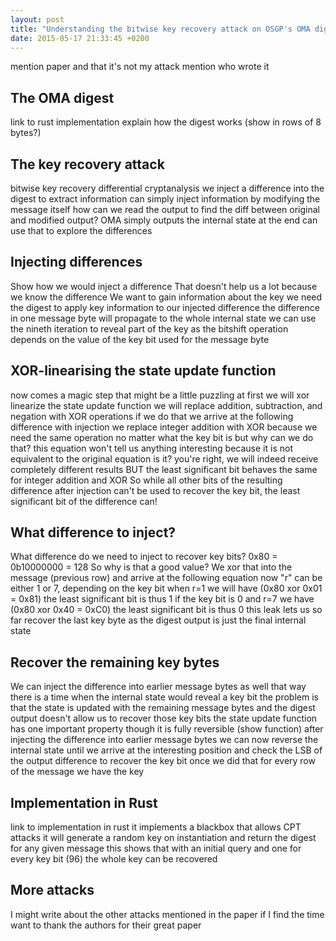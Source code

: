 ```yaml
---
layout: post
title: "Understanding the bitwise key recovery attack on OSGP's OMA digest"
date: 2015-05-17 21:33:45 +0200
---
```


mention paper and that it's not my attack
mention who wrote it

## The OMA digest

link to rust implementation
explain how the digest works
(show in rows of 8 bytes?)

## The key recovery attack

bitwise key recovery
differential cryptanalysis
we inject a difference into the digest to extract information
can simply inject information by modifying the message itself
how can we read the output to find the diff between original and modified output?
OMA simply outputs the internal state at the end
can use that to explore the differences

## Injecting differences

Show how we would inject a difference
That doesn't help us a lot because we know the difference
We want to gain information about the key
we need the digest to apply key information to our injected difference
the difference in one message byte will propagate to the whole internal state
we can use the nineth iteration to reveal part of the key
as the bitshift operation depends on the value of the key bit used for the message byte

## XOR-linearising the state update function

now comes a magic step that might be a little puzzling at first
we will xor linearize the state update function
we will replace addition, subtraction, and negation with XOR operations
if we do that we arrive at the following difference with injection
we replace integer addition with XOR because we need the same operation
no matter what the key bit is
but why can we do that? this equation won't tell us anything interesting
because it is not equivalent to the original equation is it?
you're right, we will indeed receive completely different results
BUT the least significant bit behaves the same for integer addition and XOR
So while all other bits of the resulting difference after injection
can't be used to recover the key bit, the least significant bit of the difference can!

## What difference to inject?

What difference do we need to inject to recover key bits?
0x80 = 0b10000000 = 128
So why is that a good value?
We xor that into the message (previous row)
and arrive at the following equation
now "r" can be either 1 or 7, depending on the key bit
when r=1 we will have (0x80 xor 0x01 = 0x81)
the least significant bit is thus 1
if the key bit is 0 and r=7 we have (0x80 xor 0x40 = 0xC0)
the least significant bit is thus 0
this leak lets us so far recover the last key byte
as the digest output is just the final internal state

## Recover the remaining key bytes

We can inject the difference into earlier message bytes as well
that way there is a time when the internal state would reveal a key bit
the problem is that the state is updated with the remaining message bytes
and the digest output doesn't allow us to recover those key bits
the state update function has one important property though
it is fully reversible (show function)
after injecting the difference into earlier message bytes
we can now reverse the internal state until we arrive at the interesting position
and check the LSB of the output difference to recover the key bit
once we did that for every row of the message
we have the key

## Implementation in Rust

link to implementation in rust
it implements a blackbox that allows CPT attacks
it will generate a random key on instantiation
and return the digest for any given message
this shows that with an initial query and one for every key bit (96)
the whole key can be recovered

## More attacks

I might write about the other attacks mentioned in the paper if I find the time
want to thank the authors for their great paper
